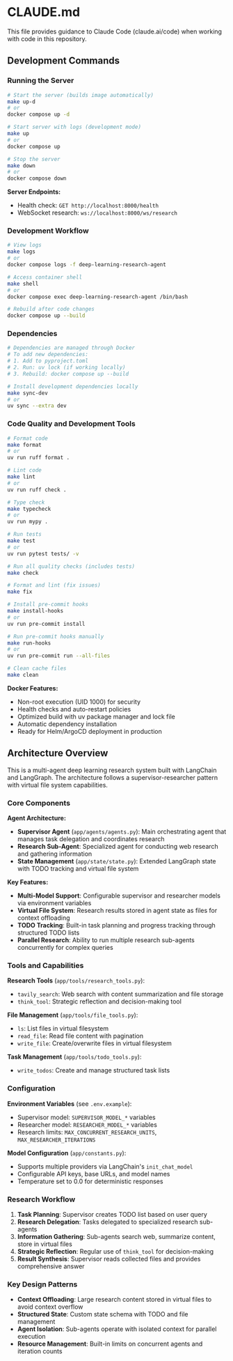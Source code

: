 # CLAUDE.md

This file provides guidance to Claude Code (claude.ai/code) when working with code in this repository.

## Development Commands

### Running the Server
```bash
# Start the server (builds image automatically)
make up-d
# or
docker compose up -d

# Start server with logs (development mode)
make up
# or
docker compose up

# Stop the server
make down
# or
docker compose down
```

**Server Endpoints:**
- Health check: `GET http://localhost:8000/health`
- WebSocket research: `ws://localhost:8000/ws/research`

### Development Workflow
```bash
# View logs
make logs
# or
docker compose logs -f deep-learning-research-agent

# Access container shell
make shell
# or
docker compose exec deep-learning-research-agent /bin/bash

# Rebuild after code changes
docker compose up --build
```

### Dependencies
```bash
# Dependencies are managed through Docker
# To add new dependencies:
# 1. Add to pyproject.toml
# 2. Run: uv lock (if working locally)
# 3. Rebuild: docker compose up --build

# Install development dependencies locally
make sync-dev
# or
uv sync --extra dev
```

### Code Quality and Development Tools
```bash
# Format code
make format
# or
uv run ruff format .

# Lint code
make lint
# or
uv run ruff check .

# Type check
make typecheck
# or
uv run mypy .

# Run tests
make test
# or
uv run pytest tests/ -v

# Run all quality checks (includes tests)
make check

# Format and lint (fix issues)
make fix

# Install pre-commit hooks
make install-hooks
# or
uv run pre-commit install

# Run pre-commit hooks manually
make run-hooks
# or
uv run pre-commit run --all-files

# Clean cache files
make clean
```

**Docker Features:**
- Non-root execution (UID 1000) for security
- Health checks and auto-restart policies
- Optimized build with uv package manager and lock file
- Automatic dependency installation
- Ready for Helm/ArgoCD deployment in production

## Architecture Overview

This is a multi-agent deep learning research system built with LangChain and LangGraph. The architecture follows a supervisor-researcher pattern with virtual file system capabilities.

### Core Components

**Agent Architecture:**
- **Supervisor Agent** (`app/agents/agents.py`): Main orchestrating agent that manages task delegation and coordinates research
- **Research Sub-Agent**: Specialized agent for conducting web research and gathering information
- **State Management** (`app/state/state.py`): Extended LangGraph state with TODO tracking and virtual file system

**Key Features:**
- **Multi-Model Support**: Configurable supervisor and researcher models via environment variables
- **Virtual File System**: Research results stored in agent state as files for context offloading
- **TODO Tracking**: Built-in task planning and progress tracking through structured TODO lists
- **Parallel Research**: Ability to run multiple research sub-agents concurrently for complex queries

### Tools and Capabilities

**Research Tools** (`app/tools/research_tools.py`):
- `tavily_search`: Web search with content summarization and file storage
- `think_tool`: Strategic reflection and decision-making tool

**File Management** (`app/tools/file_tools.py`):
- `ls`: List files in virtual filesystem
- `read_file`: Read file content with pagination
- `write_file`: Create/overwrite files in virtual filesystem

**Task Management** (`app/tools/todo_tools.py`):
- `write_todos`: Create and manage structured task lists

### Configuration

**Environment Variables** (see `.env.example`):
- Supervisor model: `SUPERVISOR_MODEL_*` variables
- Researcher model: `RESEARCHER_MODEL_*` variables
- Research limits: `MAX_CONCURRENT_RESEARCH_UNITS`, `MAX_RESEARCHER_ITERATIONS`

**Model Configuration** (`app/constants.py`):
- Supports multiple providers via LangChain's `init_chat_model`
- Configurable API keys, base URLs, and model names
- Temperature set to 0.0 for deterministic responses

### Research Workflow

1. **Task Planning**: Supervisor creates TODO list based on user query
2. **Research Delegation**: Tasks delegated to specialized research sub-agents
3. **Information Gathering**: Sub-agents search web, summarize content, store in virtual files
4. **Strategic Reflection**: Regular use of `think_tool` for decision-making
5. **Result Synthesis**: Supervisor reads collected files and provides comprehensive answer

### Key Design Patterns

- **Context Offloading**: Large research content stored in virtual files to avoid context overflow
- **Structured State**: Custom state schema with TODO and file management
- **Agent Isolation**: Sub-agents operate with isolated context for parallel execution
- **Resource Management**: Built-in limits on concurrent agents and iteration counts
